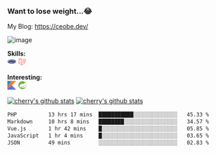 ### Want to lose weight...😂

My Blog: https://ceobe.dev/

![image](https://github.com/cr-lgl/cr-lgl/blob/master/image.jpeg?raw=true)

**Skills:**  
<code><img height="20" src="https://raw.githubusercontent.com/github/explore/80688e429a7d4ef2fca1e82350fe8e3517d3494d/topics/php/php.png"></code>
<code><img height="20" src="https://raw.githubusercontent.com/github/explore/5c058a388828bb5fde0bcafd4bc867b5bb3f26f3/topics/laravel/laravel.png"></code>

**Interesting:**  
<code><img height="20" src="https://raw.githubusercontent.com/github/explore/80688e429a7d4ef2fca1e82350fe8e3517d3494d/topics/kotlin/kotlin.png"></code>
<code><img height="20" src="https://raw.githubusercontent.com/github/explore/80688e429a7d4ef2fca1e82350fe8e3517d3494d/topics/spring-boot/spring-boot.png"></code>

[![cherry's github stats](https://github-readme-stats.vercel.app/api?username=cr-lgl)](https://github.com/anuraghazra/github-readme-stats)
[![cherry's github stats](https://github-readme-stats.vercel.app/api/top-langs/?username=cr-lgl&layout=compact)](https://github.com/anuraghazra/github-readme-stats)

<!--START_SECTION:waka-->
```text
PHP          13 hrs 17 mins  ███████████░░░░░░░░░░░░░░   45.33 % 
Markdown     10 hrs 8 mins   ████████░░░░░░░░░░░░░░░░░   34.57 % 
Vue.js       1 hr 42 mins    █░░░░░░░░░░░░░░░░░░░░░░░░   05.85 % 
JavaScript   1 hr 4 mins     █░░░░░░░░░░░░░░░░░░░░░░░░   03.65 % 
JSON         49 mins         ░░░░░░░░░░░░░░░░░░░░░░░░░   02.83 %
```
<!--END_SECTION:waka-->
